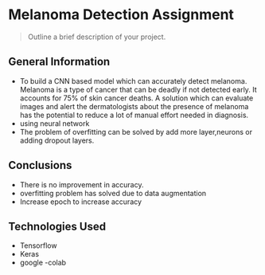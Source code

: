 # Melanoma Detection Assignment
> Outline a brief description of your project.


## General Information
* To build a CNN based model which can accurately detect melanoma. Melanoma is a type of cancer that can be deadly if not detected early. It accounts for 75% of skin cancer deaths. A solution which can evaluate images and alert the dermatologists about the presence of melanoma has the potential to reduce a lot of manual effort needed in diagnosis.
* using neural network
* The problem of overfitting can be solved by add more layer,neurons or adding dropout layers.

<!-- You can include any other section that is pertinent to your problem -->


<!-- You don't have to answer all the questions - just the ones relevant to your project. -->

## Conclusions
- There is no improvement in accuracy.
- overfitting problem has solved due to data augmentation
- Increase epoch to increase accuracy


<!-- You don't have to answer all the questions - just the ones relevant to your project. -->


## Technologies Used
- Tensorflow
- Keras
- google -colab

<!-- As the libraries versions keep on changing, it is recommended to mention the version of library used in this project -->





<!-- Optional -->
<!-- ## License -->
<!-- This project is open source and available under the [... License](). -->

<!-- You don't have to include all sections - just the one's relevant to your project -->

